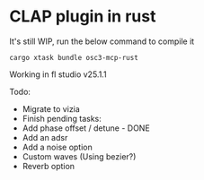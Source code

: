# CLAP plugin in rust

It's still WIP, run the below command to compile it

```
cargo xtask bundle osc3-mcp-rust
```

Working in fl studio v25.1.1

Todo:
- Migrate to vizia
- Finish pending tasks:
- Add phase offset / detune - DONE
- Add an adsr
- Add a noise option
- Custom waves (Using bezier?)
- Reverb option